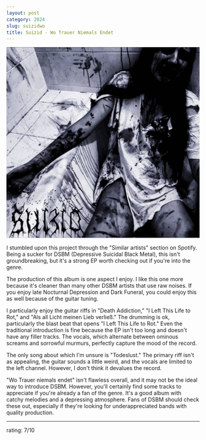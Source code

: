 ```yaml
---
layout: post
category: 2024
slug: suizidwo
title: Suizid - Wo Trauer Niemals Endet
---
```


![Suizid - Wo Trauer Niemals Endet](/img/suizidwo.jpg)

I stumbled upon this project through the "Similar artists" section on Spotify. Being a sucker for DSBM (Depressive Suicidal Black Metal), this isn't groundbreaking, but it's a strong EP worth checking out if you're into the genre.

The production of this album is one aspect I enjoy. I like this one more because it's cleaner than many other DSBM artists that use raw noises. If you enjoy late Nocturnal Depression and Dark Funeral, you could enjoy this as well because of the guitar tuning. 

I particularly enjoy the guitar riffs in "Death Addiction," "I Left This Life to Rot," and "Als all Licht meinen Lieb verließ." The drumming is ok, particularly the blast beat that opens "I Left This Life to Rot." Even the traditional introduction is fine because the EP isn't too long and doesn't have any filler tracks. The vocals, which alternate between ominous screams and sorrowful murmurs, perfectly capture the mood of the record.

The only song about which I'm unsure is "Todeslust." The primary riff isn't as appealing, the guitar sounds a little weird, and the vocals are limited to the left channel. However, I don't think it devalues the record.

"Wo Trauer niemals endet" isn't flawless overall, and it may not be the ideal way to introduce DSBM. However, you'll certainly find some tracks to appreciate if you're already a fan of the genre. It's a good album with catchy melodies and a depressing atmosphere. Fans of DSBM should check these out, especially if they're looking for underappreciated bands with quality production.

---

rating: 7/10
